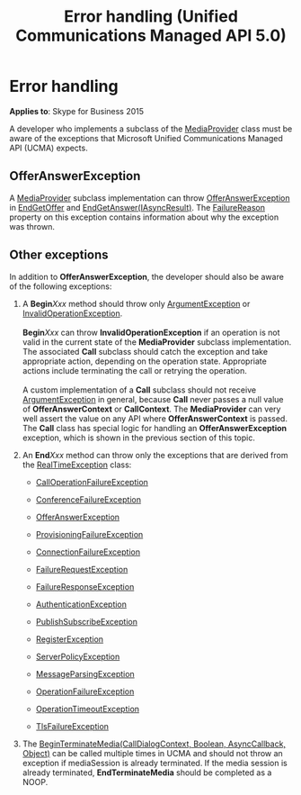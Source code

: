 ﻿---
title: Error handling (Unified Communications Managed API 5.0)
description: A developer who implements a subclass of the MediaProvider class must be aware of the exceptions that Microsoft Unified Communications Managed API expects.
TOCTitle: Error handling
ms:assetid: 039427ca-d9f6-4b31-986c-23db1850446c
ms:mtpsurl: https://msdn.microsoft.com/library/Dn466107(v=office.16)
ms:contentKeyID: 65240024
ms.date: 07/27/2015
mtps_version: v=office.16
---

# Error handling


**Applies to**: Skype for Business 2015

A developer who implements a subclass of the [MediaProvider](https://docs.microsoft.com/dotnet/api/microsoft.rtc.collaboration.componentmodel.mediaprovider?view=ucma-api) class must be aware of the exceptions that Microsoft Unified Communications Managed API (UCMA) expects.

## OfferAnswerException

A [MediaProvider](https://docs.microsoft.com/dotnet/api/microsoft.rtc.collaboration.componentmodel.mediaprovider?view=ucma-api) subclass implementation can throw [OfferAnswerException](https://msdn.microsoft.com/library/hh382722\(v=office.16\)) in [EndGetOffer](https://msdn.microsoft.com/library/hh382852\(v=office.16\)) and [EndGetAnswer(IAsyncResult)](https://msdn.microsoft.com/library/hh383856\(v=office.16\)). The [FailureReason](https://msdn.microsoft.com/library/hh384728\(v=office.16\)) property on this exception contains information about why the exception was thrown.

## Other exceptions

In addition to **OfferAnswerException**, the developer should also be aware of the following exceptions:

1.  A **Begin***Xxx* method should throw only [ArgumentException](https://msdn.microsoft.com/library/3w1b3114) or [InvalidOperationException](https://msdn.microsoft.com/library/2asft85a).
<br><br>**Begin***Xxx* can throw **InvalidOperationException** if an operation is not valid in the current state of the **MediaProvider** subclass implementation. The associated **Call** subclass should catch the exception and take appropriate action, depending on the operation state. Appropriate actions include terminating the call or retrying the operation.
<br><br>A custom implementation of a **Call** subclass should not receive [ArgumentException](https://msdn.microsoft.com/library/3w1b3114) in general, because **Call** never passes a null value of **OfferAnswerContext** or **CallContext**. The **MediaProvider** can very well assert the value on any API where **OfferAnswerContext** is passed. The **Call** class has special logic for handling an **OfferAnswerException** exception, which is shown in the previous section of this topic.

2.  An **End***Xxx* method can throw only the exceptions that are derived from the [RealTimeException](https://msdn.microsoft.com/library/hh385103\(v=office.16\)) class:
    
      - [CallOperationFailureException](https://msdn.microsoft.com/library/hh382522\(v=office.16\))
    
      - [ConferenceFailureException](https://msdn.microsoft.com/library/hh382829\(v=office.16\))
    
      - [OfferAnswerException](https://msdn.microsoft.com/library/hh382722\(v=office.16\))
    
      - [ProvisioningFailureException](https://msdn.microsoft.com/library/hh385160\(v=office.16\))
    
      - [ConnectionFailureException](https://msdn.microsoft.com/library/hh161695\(v=office.16\))
    
      - [FailureRequestException](https://msdn.microsoft.com/library/hh382870\(v=office.16\))
    
      - [FailureResponseException](https://msdn.microsoft.com/library/hh383231\(v=office.16\))
    
      - [AuthenticationException](https://msdn.microsoft.com/library/hh382813\(v=office.16\))
    
      - [PublishSubscribeException](https://msdn.microsoft.com/library/hh384897\(v=office.16\))
    
      - [RegisterException](https://msdn.microsoft.com/library/hh349227\(v=office.16\))
    
      - [ServerPolicyException](https://msdn.microsoft.com/library/hh349401\(v=office.16\))
    
      - [MessageParsingException](https://msdn.microsoft.com/library/hh365619\(v=office.16\))
    
      - [OperationFailureException](https://msdn.microsoft.com/library/hh161725\(v=office.16\))
    
      - [OperationTimeoutException](https://msdn.microsoft.com/library/hh380900\(v=office.16\))
    
      - [TlsFailureException](https://msdn.microsoft.com/library/hh366193\(v=office.16\))

3.  The [BeginTerminateMedia(CallDialogContext, Boolean, AsyncCallback, Object)](https://msdn.microsoft.com/library/hh350188\(v=office.16\)) can be called multiple times in UCMA and should not throw an exception if mediaSession is already terminated. If the media session is already terminated, **EndTerminateMedia** should be completed as a NOOP.

